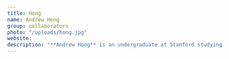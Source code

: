 ```yaml
---
title: Hong
name: Andrew Hong
group: collaborators
photo: "/uploads/hong.jpg"
website: 
description: "**Andrew Hong** is an undergraduate at Stanford studying data science. Previously, he was a data analyst for More Equitable Democracy, an MGGG community partner, and led a fair redistricting advocacy coalition during Washington’s 2020 redistricting cycle. He is passionate about using data to understand electoral systems and fight for representation for communities of color.\n"
---
```

